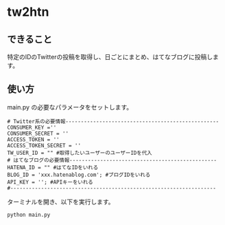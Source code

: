# tw2htn

## できること
特定のIDのTwitterの投稿を取得し、日ごとにまとめ、はてなブログに投稿します。

## 使い方
main.py の必要なパラメータをセットします。

~~~
# Twitter系の必要情報--------------------------------------------------
CONSUMER_KEY =''
CONSUMER_SECRET = ''
ACCESS_TOKEN = ''
ACCESS_TOKEN_SECRET = ''
TW_USER_ID = "" #取得したいユーザーのユーザーIDを代入
# はてなブログの必要情報------------------------------------------------
HATENA_ID = "" #はてなIDをいれる
BLOG_ID = 'xxx.hatenablog.com'; #ブログIDをいれる 
API_KEY = ''; #APIキーをいれる
#-------------------------------------------------------------------
~~~

ターミナルを開き、以下を実行します。
~~~
python main.py
~~~
